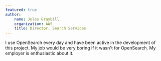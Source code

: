 ```yaml
---
featured: true
author: 
    name: Jules Graybill
    organization: AWS
    title: Director, Search Services
---
```


I use OpenSearch every day and have been active in the development of this project. My job would be very boring if it wasn't for OpenSearch. My employer is enthusiastic about it.